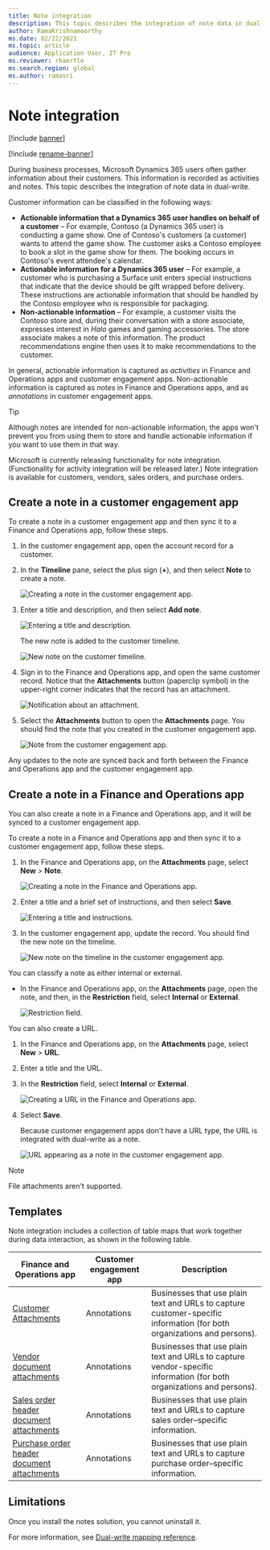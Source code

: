 ```yaml
---
title: Note integration
description: This topic describes the integration of note data in dual-write.
author: RamaKrishnamoorthy 
ms.date: 02/22/2021
ms.topic: article
audience: Application User, IT Pro
ms.reviewer: rhaertle
ms.search.region: global
ms.author: ramasri
---
```


# Note integration

[!include [banner](../../includes/banner.md)]

[!include [rename-banner](~/includes/cc-data-platform-banner.md)]

During business processes, Microsoft Dynamics 365 users often gather information about their customers. This information is recorded as activities and notes. This topic describes the integration of note data in dual-write.

Customer information can be classified in the following ways:

+ **Actionable information that a Dynamics 365 user handles on behalf of a customer** – For example, Contoso (a Dynamics 365 user) is conducting a game show. One of Contoso's customers (a customer) wants to attend the game show. The customer asks a Contoso employee to book a slot in the game show for them. The booking occurs in Contoso's event attendee's calendar.
+ **Actionable information for a Dynamics 365 user** – For example, a customer who is purchasing a Surface unit enters special instructions that indicate that the device should be gift wrapped before delivery. These instructions are actionable information that should be handled by the Contoso employee who is responsible for packaging.
+ **Non-actionable information** – For example, a customer visits the Contoso store and, during their conversation with a store associate, expresses interest in *Halo* games and gaming accessories. The store associate makes a note of this information. The product recommendations engine then uses it to make recommendations to the customer.

In general, actionable information is captured as *activities* in Finance and Operations apps and customer engagement apps. Non-actionable information is captured as *notes* in Finance and Operations apps, and as *annotations* in customer engagement apps.

> [!TIP]
> Although notes are intended for non-actionable information, the apps won't prevent you from using them to store and handle actionable information if you want to use them in that way.

Microsoft is currently releasing functionality for note integration. (Functionality for activity integration will be released later.) Note integration is available for customers, vendors, sales orders, and purchase orders.

## Create a note in a customer engagement app

To create a note in a customer engagement app and then sync it to a Finance and Operations app, follow these steps.

1. In the customer engagement app, open the account record for a customer.
2. In the **Timeline** pane, select the plus sign (**+**), and then select **Note** to create a note.

    ![Creating a note in the customer engagement app.](media/notes-ce-1.png)

3. Enter a title and description, and then select **Add note**.

    ![Entering a title and description.](media/notes-ce-2.png)

    The new note is added to the customer timeline.

    ![New note on the customer timeline.](media/notes-ce-3.png)

4. Sign in to the Finance and Operations app, and open the same customer record. Notice that the **Attachments** button (paperclip symbol) in the upper-right corner indicates that the record has an attachment.

    ![Notification about an attachment.](media/notes-ce-4.png)

5. Select the **Attachments** button to open the **Attachments** page. You should find the note that you created in the customer engagement app.

    ![Note from the customer engagement app.](media/notes-ce-5.png)

Any updates to the note are synced back and forth between the Finance and Operations app and the customer engagement app.

## Create a note in a Finance and Operations app

You can also create a note in a Finance and Operations app, and it will be synced to a customer engagement app.

To create a note in a Finance and Operations app and then sync it to a customer engagement app, follow these steps.

1. In the Finance and Operations app, on the **Attachments** page, select **New** \> **Note**.

    ![Creating a note in the Finance and Operations app.](media/notes-fo-1.png)

2. Enter a title and a brief set of instructions, and then select **Save**.

    ![Entering a title and instructions.](media/notes-fo-2.png)

3. In the customer engagement app, update the record. You should find the new note on the timeline.

    ![New note on the timeline in the customer engagement app.](media/notes-fo-3.png)

You can classify a note as either internal or external.

- In the Finance and Operations app, on the **Attachments** page, open the note, and then, in the **Restriction** field, select **Internal** or **External**.

    ![Restriction field.](media/notes-fo-4.png)

You can also create a URL.

1. In the Finance and Operations app, on the **Attachments** page, select **New** \> **URL**.
2. Enter a title and the URL.
3. In the **Restriction** field, select **Internal** or **External**.

    ![Creating a URL in the Finance and Operations app.](media/notes-fo-5.png)

4. Select **Save**.

    Because customer engagement apps don't have a URL type, the URL is integrated with dual-write as a note.

    ![URL appearing as a note in the customer engagement app.](media/notes-ce-6.png)

> [!NOTE]
> File attachments aren't supported.

## Templates

Note integration includes a collection of table maps that work together during data interaction, as shown in the following table.

| Finance and Operations app | Customer engagement app | Description |
|----------------------------|-------------------------|-------------|
| [Customer Attachments](mapping-reference.md#230) | Annotations | Businesses that use plain text and URLs to capture customer-specific information (for both organizations and persons). |
| [Vendor document attachments](mapping-reference.md#231) | Annotations | Businesses that use plain text and URLs to capture vendor-specific information (for both organizations and persons). |
| [Sales order header document attachments](mapping-reference.md#229) | Annotations | Businesses that use plain text and URLs to capture sales order–specific information. |
| [Purchase order header document attachments](mapping-reference.md#232) | Annotations | Businesses that use plain text and URLs to capture purchase order–specific information. |

## Limitations

Once you install the notes solution, you cannot uninstall it. 

For more information, see [Dual-write mapping reference](mapping-reference.md).
